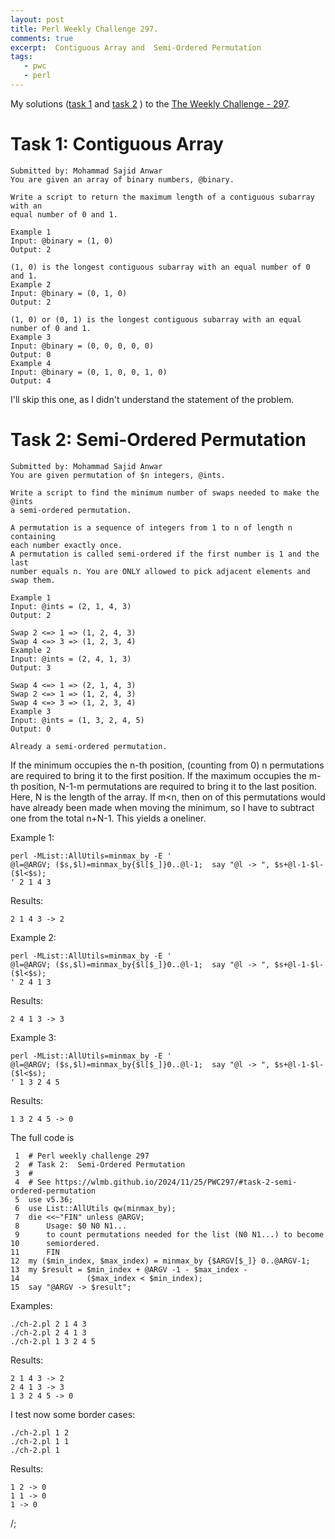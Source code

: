 ```yaml
---
layout: post
title: Perl Weekly Challenge 297.
comments: true
excerpt:  Contiguous Array and  Semi-Ordered Permutation
tags:
   - pwc
   - perl
---
```


My solutions
([task 1](https://github.com/wlmb/perlweeklychallenge-club/blob/master/challenge-297/wlmb/perl/ch-1.pl)
and
[task 2](https://github.com/wlmb/perlweeklychallenge-club/blob/master/challenge-297/wlmb/perl/ch-2.pl)
)
to the  [The Weekly Challenge - 297](https://theweeklychallenge.org/blog/perl-weekly-challenge-297).


# Task 1: Contiguous Array

    Submitted by: Mohammad Sajid Anwar
    You are given an array of binary numbers, @binary.
    
    Write a script to return the maximum length of a contiguous subarray with an
    equal number of 0 and 1.
    
    Example 1
    Input: @binary = (1, 0)
    Output: 2
    
    (1, 0) is the longest contiguous subarray with an equal number of 0 and 1.
    Example 2
    Input: @binary = (0, 1, 0)
    Output: 2
    
    (1, 0) or (0, 1) is the longest contiguous subarray with an equal number of 0 and 1.
    Example 3
    Input: @binary = (0, 0, 0, 0, 0)
    Output: 0
    Example 4
    Input: @binary = (0, 1, 0, 0, 1, 0)
    Output: 4

I'll skip this one, as I didn't understand the statement of the
problem.


# Task 2: Semi-Ordered Permutation

    Submitted by: Mohammad Sajid Anwar
    You are given permutation of $n integers, @ints.
    
    Write a script to find the minimum number of swaps needed to make the @ints
    a semi-ordered permutation.
    
    A permutation is a sequence of integers from 1 to n of length n containing
    each number exactly once.
    A permutation is called semi-ordered if the first number is 1 and the last
    number equals n. You are ONLY allowed to pick adjacent elements and swap them.
    
    Example 1
    Input: @ints = (2, 1, 4, 3)
    Output: 2
    
    Swap 2 <=> 1 => (1, 2, 4, 3)
    Swap 4 <=> 3 => (1, 2, 3, 4)
    Example 2
    Input: @ints = (2, 4, 1, 3)
    Output: 3
    
    Swap 4 <=> 1 => (2, 1, 4, 3)
    Swap 2 <=> 1 => (1, 2, 4, 3)
    Swap 4 <=> 3 => (1, 2, 3, 4)
    Example 3
    Input: @ints = (1, 3, 2, 4, 5)
    Output: 0
    
    Already a semi-ordered permutation.

If the minimum occupies the n-th position, (counting from 0)
n permutations are required to bring it to the first position. If the
maximum occupies the m-th position, N-1-m permutations are required to
bring it to the last position. Here, N is the length of the array.
If m<n, then on of this permutations
would have already been made when moving the minimum, so I have to
subtract one from the total n+N-1. This yields a oneliner.

Example 1:

    perl -MList::AllUtils=minmax_by -E '
    @l=@ARGV; ($s,$l)=minmax_by{$l[$_]}0..@l-1;  say "@l -> ", $s+@l-1-$l-($l<$s);
    ' 2 1 4 3

Results:

    2 1 4 3 -> 2

Example 2:

    perl -MList::AllUtils=minmax_by -E '
    @l=@ARGV; ($s,$l)=minmax_by{$l[$_]}0..@l-1;  say "@l -> ", $s+@l-1-$l-($l<$s);
    ' 2 4 1 3

Results:

    2 4 1 3 -> 3

Example 3:

    perl -MList::AllUtils=minmax_by -E '
    @l=@ARGV; ($s,$l)=minmax_by{$l[$_]}0..@l-1;  say "@l -> ", $s+@l-1-$l-($l<$s);
    ' 1 3 2 4 5

Results:

    1 3 2 4 5 -> 0

The full code is

     1  # Perl weekly challenge 297
     2  # Task 2:  Semi-Ordered Permutation
     3  #
     4  # See https://wlmb.github.io/2024/11/25/PWC297/#task-2-semi-ordered-permutation
     5  use v5.36;
     6  use List::AllUtils qw(minmax_by);
     7  die <<~"FIN" unless @ARGV;
     8      Usage: $0 N0 N1...
     9      to count permutations needed for the list (N0 N1...) to become
    10      semiordered.
    11      FIN
    12  my ($min_index, $max_index) = minmax_by {$ARGV[$_]} 0..@ARGV-1;
    13  my $result = $min_index + @ARGV -1 - $max_index -
    14               ($max_index < $min_index);
    15  say "@ARGV -> $result";

Examples:

    ./ch-2.pl 2 1 4 3
    ./ch-2.pl 2 4 1 3
    ./ch-2.pl 1 3 2 4 5

Results:

    2 1 4 3 -> 2
    2 4 1 3 -> 3
    1 3 2 4 5 -> 0

I test now some border cases:

    ./ch-2.pl 1 2
    ./ch-2.pl 1 1
    ./ch-2.pl 1

Results:

    1 2 -> 0
    1 1 -> 0
    1 -> 0

/;

